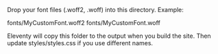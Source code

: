 Drop your font files (.woff2, .woff) into this directory. Example:

fonts/MyCustomFont.woff2
fonts/MyCustomFont.woff

Eleventy will copy this folder to the output when you build the site. Then update styles/styles.css if you use different names.
